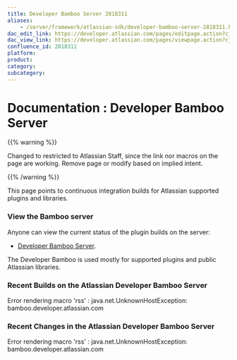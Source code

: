 ```yaml
---
title: Developer Bamboo Server 2818311
aliases:
    - /server/framework/atlassian-sdk/developer-bamboo-server-2818311.html
dac_edit_link: https://developer.atlassian.com/pages/editpage.action?cjm=wozere&pageId=2818311
dac_view_link: https://developer.atlassian.com/pages/viewpage.action?cjm=wozere&pageId=2818311
confluence_id: 2818311
platform:
product:
category:
subcategory:
---
```

# Documentation : Developer Bamboo Server

{{% warning %}}

Changed to restricted to Atlassian Staff, since the link nor macros on the page are working. Remove page or modify based on implied intent.

{{% /warning %}}

This page points to continuous integration builds for Atlassian supported plugins and libraries.

### View the Bamboo server

Anyone can view the current status of the plugin builds on the server:

-   <a href="http://bamboo.developer.atlassian.com/" class="external-link">Developer Bamboo Server</a>.

The Developer Bamboo is used mostly for supported plugins and public Atlassian libraries.

### Recent Builds on the Atlassian Developer Bamboo Server

Error rendering macro 'rss' : java.net.UnknownHostException: bamboo.developer.atlassian.com

### Recent Changes in the Atlassian Developer Bamboo Server

Error rendering macro 'rss' : java.net.UnknownHostException: bamboo.developer.atlassian.com
















































































































































































































































































































